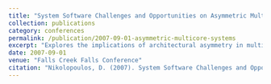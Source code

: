 ```yaml
---
title: "System Software Challenges and Opportunities on Asymmetric Multi-core Processors"
collection: publications
category: conferences
permalink: /publication/2007-09-01-asymmetric-multicore-systems
excerpt: "Explores the implications of architectural asymmetry in multi-core systems for system software design, addressing challenges in scheduling, resource management, and performance tuning."
date: 2007-09-01
venue: "Falls Creek Falls Conference"
citation: "Nikolopoulos, D. (2007). System Software Challenges and Opportunities on Asymmetric Multi-core Processors. Presented at 2007 Fall Creek Falls conference, Tennessee, September 2007."
---
```

